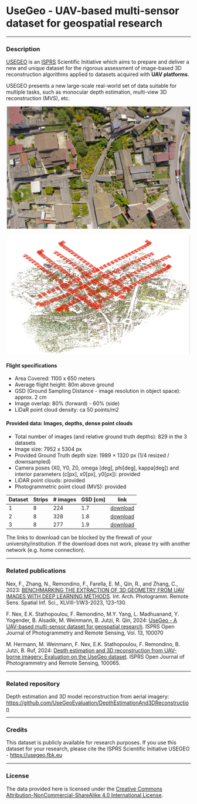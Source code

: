 # UseGeo - UAV-based multi-sensor dataset for geospatial research

_________________________________________________________________________
### Description
<a href="https://usegeo.fbk.eu/" target=page>USEGEO</a> is an <a href="http://www.isprs.org" target=page>ISPRS</a> Scientific Initiative which aims to prepare and deliver a new and unique dataset for the rigorous assessment of image-based 3D reconstruction algorithms applied to datasets acquired with <b>UAV platforms</b>. 

USEGEO presents a new large-scale real-world set of data suitable for multiple tasks, such as monocular depth estimation, multi-view 3D reconstruction (MVS), etc. 
<p><center>
<img src="https://github.com/3DOM-FBK/NeRFBK/blob/master/pictures/Aerial/Drone.png" width=500><p>
<img src="https://github.com/3DOM-FBK/NeRFBK/blob/master/pictures/Aerial/Drone_network.png" width=500>
</center>
  
#### Flight specifications 

* Area Covered: 1100 x 650 meters
* Average flight height: 80m above ground
* GSD (Ground Sampling Distance - image resolution in object space): approx. 2 cm
* Image overlap: 80% (forward) - 60% (side)
* LiDaR point cloud density: ca 50 points/m2

#### Provided data: Images, depths, dense point clouds
* Total number of images (and relative ground truth depths): 829 in the 3 datasets
* Image size: 7952 x 5304 px
* Provided Ground Truth depth size: 1989 × 1320 px (1/4 resized / downsampled)
* Camera poses (X0, Y0, Z0, omega [deg], phi[deg], kappa[deg]) and interior parameters (c[px], x0[px], y0[px]): provided
* LiDAR point clouds: provided
* Photogrammetric point cloud (MVS): provided

|  Dataset | Strips  |  # images |  GSD [cm] | link |
|---|---|---|---|---|
|  1 | 8  |  224 |  1.7 | <a href="https://eostore.itc.utwente.nl:5001/sharing/1gJRLdQ71">download</a>|
|  2 |  8 | 328  |  1.8|  <a href="https://eostore.itc.utwente.nl:5001/sharing/c4LlTkVjT">download</a>|
| 3  |  8 | 277  |  1.9|  <a href="https://eostore.itc.utwente.nl:5001/sharing/r4o1tdCNv">download</a>|

The links to download can be blocked by the firewall of your university/institution. If the download does not work, please try with another network (e.g. home connection).
<p>


_________________________________________________________________________
### Related publications
Nex, F., Zhang, N., Remondino, F., Farella, E. M., Qin, R., and Zhang, C., 2023: <a href="https://isprs-archives.copernicus.org/articles/XLVIII-1-W3-2023/123/2023/" target=page>BENCHMARKING THE EXTRACTION OF 3D GEOMETRY FROM UAV IMAGES WITH DEEP LEARNING METHODS</a>. Int. Arch. Photogramm. Remote Sens. Spatial Inf. Sci., XLVIII-1/W3-2023, 123–130.

F. Nex, E.K. Stathopoulou, F. Remondino, M.Y. Yang, L. Madhuanand, Y. Yogender, B. Alsadik, M. Weinmann, B. Jutzi, R. Qin, 2024: <a href="https://www.sciencedirect.com/science/article/pii/S2667393224000140">UseGeo - A UAV-based multi-sensor dataset for geospatial research</a>.  ISPRS Open Journal of Photogrammetry and Remote Sensing, Vol. 13, 100070

M. Hermann, M. Weinmann, F. Nex, E.K. Stathopoulou, F. Remondino, B. Jutzi, B. Ruf, 2024: <a href="https://doi.org/10.1016/j.ophoto.2024.100065" target=page>Depth estimation and 3D reconstruction from UAV-borne imagery: Evaluation on the UseGeo dataset</a>. ISPRS Open Journal of Photogrammetry and Remote Sensing, 100065.

_________________________________________________________________________
### Related repository
Depth estimation and 3D model reconstruction from aerial imagery: <a href="https://github.com/UseGeoEvaluation/DepthEstimationAnd3DReconstruction">https://github.com/UseGeoEvaluation/DepthEstimationAnd3DReconstruction</a>

_________________________________________________________________________
### Credits
This dataset is publicly available for research purposes.
If you use this dataset for your research, please cite the ISPRS Scientific Initiative USEGEO - <a href="https://usegeo.fbk.eu" target=page>https://usegeo.fbk.eu</a>

_________________________________________________________________________
### License
The data provided here is licensed under the [Creative Commons Attribution-NonCommercial-ShareAlike 4.0 International License](https://creativecommons.org/licenses/by-nc-sa/4.0/).
